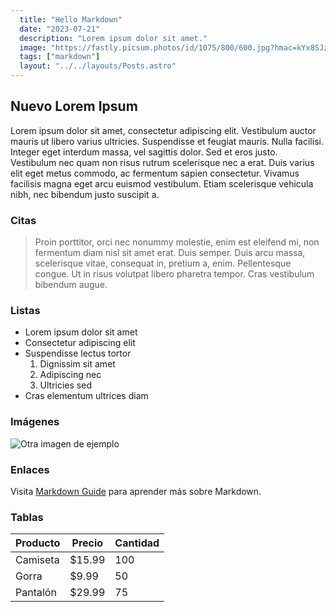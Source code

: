 ```yaml
---
  title: "Hello Markdown"
  date: "2023-07-21"
  description: "Lorem ipsum dolor sit amet."
  image: "https://fastly.picsum.photos/id/1075/800/600.jpg?hmac=kYx8SJzDS2-aeDsguBGms2tWSUWkdtGPgCLNnanSNaM"
  tags: ["markdown"]
  layout: "../../layouts/Posts.astro"
---
```


## Nuevo Lorem Ipsum

Lorem ipsum dolor sit amet, consectetur adipiscing elit. Vestibulum auctor mauris ut libero varius ultricies. Suspendisse et feugiat mauris. Nulla facilisi. Integer eget interdum massa, vel sagittis dolor. Sed et eros justo. Vestibulum nec quam non risus rutrum scelerisque nec a erat. Duis varius elit eget metus commodo, ac fermentum sapien consectetur. Vivamus facilisis magna eget arcu euismod vestibulum. Etiam scelerisque vehicula nibh, nec bibendum justo suscipit a.

### Citas

> Proin porttitor, orci nec nonummy molestie, enim est eleifend mi, non fermentum diam nisl sit amet erat. Duis semper. Duis arcu massa, scelerisque vitae, consequat in, pretium a, enim. Pellentesque congue. Ut in risus volutpat libero pharetra tempor. Cras vestibulum bibendum augue.

### Listas

- Lorem ipsum dolor sit amet
- Consectetur adipiscing elit
- Suspendisse lectus tortor
  1.  Dignissim sit amet
  2.  Adipiscing nec
  3.  Ultricies sed
- Cras elementum ultrices diam

### Imágenes

![Otra imagen de ejemplo](https://via.placeholder.com/400)

### Enlaces

Visita [Markdown Guide](https://www.markdownguide.org/) para aprender más sobre Markdown.

### Tablas

| Producto | Precio | Cantidad |
| -------- | ------ | -------- |
| Camiseta | $15.99 | 100      |
| Gorra    | $9.99  | 50       |
| Pantalón | $29.99 | 75       |
